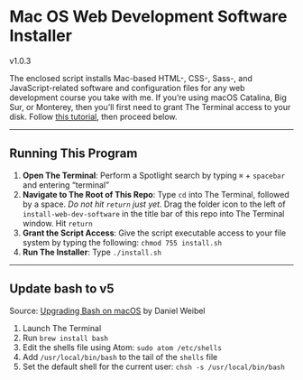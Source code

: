 # Mac OS Web Development Software Installer
v1.0.3

The enclosed script installs Mac-based HTML-, CSS-, Sass-, and JavaScript-related software and configuration files for any web development course you take with me. If you’re using macOS Catalina, Big Sur, or Monterey, then you’ll first need to grant The Terminal access to your disk. Follow [this tutorial](https://osxdaily.com/2018/10/09/fix-operation-not-permitted-terminal-error-macos/), then proceed below.

---

## Running This Program

1. **Open The Terminal**: Perform a Spotlight search by typing `⌘` + `spacebar` and entering “terminal”
2. **Navigate to The Root of This Repo**: Type `cd` into The Terminal, followed by a space. *Do not hit `return` just yet.* Drag the folder icon to the left of `install-web-dev-software` in the title bar of this repo into The Terminal window. Hit `return`
3. **Grant the Script Access**: Give the script executable access to your file system by typing the following: `chmod 755 install.sh`
4. **Run The Installer**: Type `./install.sh`

---

## Update bash to v5
Source: [Upgrading Bash on macOS](https://itnext.io/upgrading-bash-on-macos-7138bd1066ba) by Daniel Weibel

1. Launch The Terminal
2. Run `brew install bash`
3. Edit the shells file using Atom: `sudo atom /etc/shells`
4. Add `/usr/local/bin/bash` to the tail of the `shells` file
5. Set the default shell for the current user: `chsh -s /usr/local/bin/bash`
